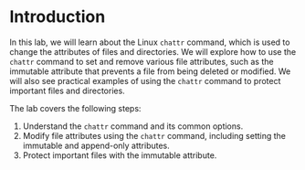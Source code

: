 # Introduction

In this lab, we will learn about the Linux `chattr` command, which is used to change the attributes of files and directories. We will explore how to use the `chattr` command to set and remove various file attributes, such as the immutable attribute that prevents a file from being deleted or modified. We will also see practical examples of using the `chattr` command to protect important files and directories.

The lab covers the following steps:

1. Understand the `chattr` command and its common options.
2. Modify file attributes using the `chattr` command, including setting the immutable and append-only attributes.
3. Protect important files with the immutable attribute.
